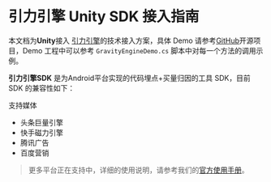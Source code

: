 # 引力引擎 Unity SDK 接入指南

本文档为**Unity**接入 [引力引擎](https://gravity-engine.com/)的技术接入方案，具体 Demo
请参考[GitHub](https://github.com/GravityInfinite/Turbo-Unity-Demo)开源项目，Demo 工程中可以参考 `GravityEngineDemo.cs` 脚本中对每一个方法的调用示例。

**引力引擎SDK** 是为Android平台实现的代码埋点+买量归因的工具 SDK，目前 SDK 的兼容性如下：

支持媒体

- 头条巨量引擎
- 快手磁力引擎
- 腾讯广告
- 百度营销

> 更多平台正在支持中，详细的使用说明，请参考我们的[官方使用手册](https://doc.gravity-engine.com/#/turbo-integrated/unity/unity-sdk)。
